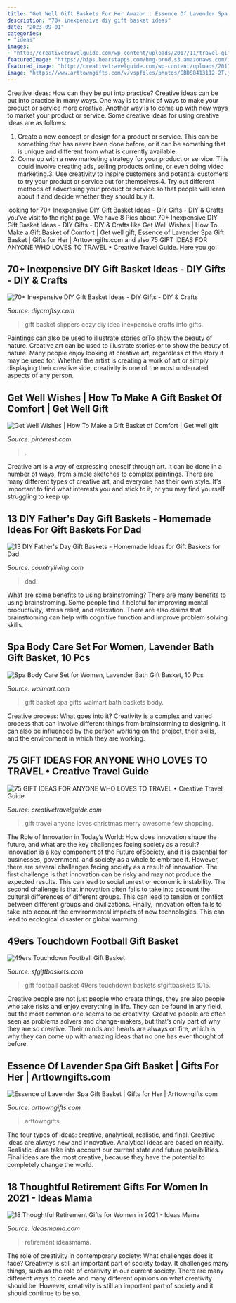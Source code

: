 ```yaml
---
title: "Get Well Gift Baskets For Her Amazon : Essence Of Lavender Spa Gift Basket"
description: "70+ inexpensive diy gift basket ideas"
date: "2023-09-01"
categories:
- "ideas"
images:
- "http://creativetravelguide.com/wp-content/uploads/2017/11/travel-gift-ideas2.jpg"
featuredImage: "https://hips.hearstapps.com/hmg-prod.s3.amazonaws.com/images/fathers-day-gifts-baskets-bbbq-1526565498.jpg?crop=1xw:1xh;center,top&amp;resize=768:*"
featured_image: "http://creativetravelguide.com/wp-content/uploads/2017/11/travel-gift-ideas2.jpg"
image: "https://www.arttowngifts.com/v/vspfiles/photos/GBDS8413112-2T.jpg"
---
```



Creative ideas: How can they be put into practice?
Creative ideas can be put into practice in many ways. One way is to think of ways to make your product or service more creative. Another way is to come up with new ways to market your product or service. Some creative ideas for using creative ideas are as follows:
1. Create a new concept or design for a product or service. This can be something that has never been done before, or it can be something that is unique and different from what is currently available.
2. Come up with a new marketing strategy for your product or service. This could involve creating ads, selling products online, or even doing video marketing.3. Use creativity to inspire customers and potential customers to try your product or service out for themselves.4. Try out different methods of advertising your product or service so that people will learn about it and decide whether they should buy it.

	

		
looking for 70+ Inexpensive DIY Gift Basket Ideas - DIY Gifts - DIY &amp; Crafts you've visit to the right page. We have 8 Pics about 70+ Inexpensive DIY Gift Basket Ideas - DIY Gifts - DIY &amp; Crafts like Get Well Wishes | How To Make a Gift Basket of Comfort | Get well gift, Essence of Lavender Spa Gift Basket | Gifts for Her | Arttowngifts.com and also 75 GIFT IDEAS FOR ANYONE WHO LOVES TO TRAVEL • Creative Travel Guide. Here you go:
		
    
## 70+ Inexpensive DIY Gift Basket Ideas - DIY Gifts - DIY &amp; Crafts

<img loading=lazy src="http://www.diycraftsy.com/wp-content/uploads/2017/04/Cozy-Slippers-into-Gift-Basket.jpg" onerror="this.onerror=null;this.src='https://tse3.mm.bing.net/th?id=OIP.K57L6_EgVRK1ilD72gtwmwHaJ3&amp;pid=15.1';" alt="70+ Inexpensive DIY Gift Basket Ideas - DIY Gifts - DIY &amp; Crafts">

_Source: diycraftsy.com_

>gift basket slippers cozy diy idea inexpensive crafts into gifts. 

	

Paintings can also be used to illustrate stories orTo show the beauty of nature.
Creative art can be used to illustrate stories or to show the beauty of nature. Many people enjoy looking at creative art, regardless of the story it may be used for. Whether the artist is creating a work of art or simply displaying their creative side, creativity is one of the most underrated aspects of any person.

    
## Get Well Wishes | How To Make A Gift Basket Of Comfort | Get Well Gift

<img loading=lazy src="https://i.pinimg.com/736x/5d/7f/91/5d7f91b959e5796ef38cd66e294940ce--get-well-basket-ideas.jpg" onerror="this.onerror=null;this.src='https://tse4.mm.bing.net/th?id=OIP.7tDLRlLmHoMJRtH4L4ZsEgHaLH&amp;pid=15.1';" alt="Get Well Wishes | How To Make a Gift Basket of Comfort | Get well gift">

_Source: pinterest.com_

>. 

	

Creative art is a way of expressing oneself through art. It can be done in a number of ways, from simple sketches to complex paintings. There are many different types of creative art, and everyone has their own style. It's important to find what interests you and stick to it, or you may find yourself struggling to keep up.

    
## 13 DIY Father&#039;s Day Gift Baskets - Homemade Ideas For Gift Baskets For Dad

<img loading=lazy src="https://hips.hearstapps.com/hmg-prod.s3.amazonaws.com/images/fathers-day-gifts-baskets-bbbq-1526565498.jpg?crop=1xw:1xh;center,top&amp;resize=768:*" onerror="this.onerror=null;this.src='https://tse1.mm.bing.net/th?id=OIP.OAYSbx2DihE7UH7hvO5IeAHaLH&amp;pid=15.1';" alt="13 DIY Father&#039;s Day Gift Baskets - Homemade Ideas for Gift Baskets for Dad">

_Source: countryliving.com_

>dad. 

	

What are some benefits to using brainstroming?
There are many benefits to using brainstroming. Some people find it helpful for improving mental productivity, stress relief, and relaxation. There are also claims that brainstroming can help with cognitive function and improve problem solving skills.

    
## Spa Body Care Set For Women, Lavender Bath Gift Basket, 10 Pcs

<img loading=lazy src="https://i5.walmartimages.com/asr/d34be29c-2710-4642-ae10-fd4a318d90c0.9b4eec4562ad45925a8dd22fd90131c1.jpeg" onerror="this.onerror=null;this.src='https://tse2.mm.bing.net/th?id=OIP.DFd3EkeT4ky2jBPbtfvMvQHaHa&amp;pid=15.1';" alt="Spa Body Care Set for Women, Lavender Bath Gift Basket, 10 Pcs">

_Source: walmart.com_

>gift basket spa gifts walmart bath baskets body. 

	

Creative process: What goes into it?
Creativity is a complex and varied process that can involve different things from brainstorming to designing. It can also be influenced by the person working on the project, their skills, and the environment in which they are working.

    
## 75 GIFT IDEAS FOR ANYONE WHO LOVES TO TRAVEL • Creative Travel Guide

<img loading=lazy src="http://creativetravelguide.com/wp-content/uploads/2017/11/travel-gift-ideas2.jpg" onerror="this.onerror=null;this.src='https://tse1.mm.bing.net/th?id=OIP.uFNa6topYQ1rvqoQc7c8NQHaLH&amp;pid=15.1';" alt="75 GIFT IDEAS FOR ANYONE WHO LOVES TO TRAVEL • Creative Travel Guide">

_Source: creativetravelguide.com_

>gift travel anyone loves christmas merry awesome few shopping. 

	

The Role of Innovation in Today’s World: How does innovation shape the future, and what are the key challenges facing society as a result?
Innovation is a key component of the Future ofSociety, and it is essential for businesses, government, and society as a whole to embrace it. However, there are several challenges facing society as a result of innovation. The first challenge is that innovation can be risky and may not produce the expected results. This can lead to social unrest or economic instability. The second challenge is that innovation often fails to take into account the cultural differences of different groups. This can lead to tension or conflict between different groups and civilizations. Finally, innovation often fails to take into account the environmental impacts of new technologies. This can lead to ecological disaster or global warming.

    
## 49ers Touchdown Football Gift Basket

<img loading=lazy src="http://www.sfgiftbaskets.com/v/vspfiles/photos/1015-2.jpg" onerror="this.onerror=null;this.src='https://tse1.mm.bing.net/th?id=OIP.UWslp1fIunn5iqlAazkE0wHaHa&amp;pid=15.1';" alt="49ers Touchdown Football Gift Basket">

_Source: sfgiftbaskets.com_

>gift football basket 49ers touchdown baskets sfgiftbaskets 1015. 

	

Creative people are not just people who create things, they are also people who take risks and enjoy everything in life. They can be found in any field, but the most common one seems to be creativity. Creative people are often seen as problems solvers and change-makers, but that’s only part of why they are so creative. Their minds and hearts are always on fire, which is why they can come up with amazing ideas that no one has ever thought of before.

    
## Essence Of Lavender Spa Gift Basket | Gifts For Her | Arttowngifts.com

<img loading=lazy src="https://www.arttowngifts.com/v/vspfiles/photos/GBDS8413112-2T.jpg" onerror="this.onerror=null;this.src='https://tse2.mm.bing.net/th?id=OIP.PwkPnhSgj1Uslyz501GdPwAAAA&amp;pid=15.1';" alt="Essence of Lavender Spa Gift Basket | Gifts for Her | Arttowngifts.com">

_Source: arttowngifts.com_

>arttowngifts. 

	

The four types of ideas: creative, analytical, realistic, and final.
Creative ideas are always new and innovative. Analytical ideas are based on reality. Realistic ideas take into account our current state and future possibilities. Final ideas are the most creative, because they have the potential to completely change the world.

    
## 18 Thoughtful Retirement Gifts For Women In 2021 - Ideas Mama

<img loading=lazy src="https://www.ideasmama.com/wp-content/uploads/tree-of-life-glass-1388x1536.jpg" onerror="this.onerror=null;this.src='https://tse2.mm.bing.net/th?id=OIP.L859IXY1gnWNviU0aRhiKwHaIM&amp;pid=15.1';" alt="18 Thoughtful Retirement Gifts for Women in 2021 - Ideas Mama">

_Source: ideasmama.com_

>retirement ideasmama. 

	

The role of creativity in contemporary society: What challenges does it face?
Creativity is still an important part of society today. It challenges many things, such as the role of creativity in our current society. There are many different ways to create and many different opinions on what creativity should be. However, creativity is still an important part of society and it should continue to be so.

